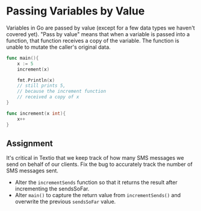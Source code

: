 # Passing Variables by Value

Variables in Go are passed by value (except for a few data types we haven't covered yet). "Pass by value" means that when a variable is passed into a function, that function receives a copy of the variable. The function is unable to mutate the caller's original data.

```go
func main(){
    x := 5
    increment(x)

    fmt.Println(x)
    // still prints 5,
    // because the increment function
    // received a copy of x
}

func increment(x int){
    x++
}
```

## Assignment

It's critical in Textio that we keep track of how many SMS messages we send on behalf of our clients. Fix the bug to accurately track the number of SMS messages sent.

- Alter the `incrementSends` function so that it returns the result after incrementing the sendsSoFar.
- Alter `main()` to capture the return value from `incrementSends()` and overwrite the previous `sendsSoFar` value.
